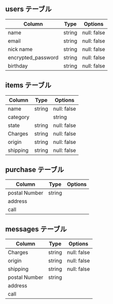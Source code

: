 ## users テーブル

| Column             | Type   | Options     |
| ------------------ | ------ | ----------- |
| name               | string | null: false |
| email              | string | null: false |
| nick name          | string | null: false |
| encrypted_password | string | null: false |
| birthday           | string | null: false |

## items テーブル

| Column  | Type   | Options     |
| ------  | ------ | ----------- |
| name    | string | null: false |
| category|   | string | null: false |
| state   | string | null: false |
| Charges   | string | null: false |
| origin   | string | null: false |
| shipping   | string | null: false |

## purchase テーブル

| Column | Type       | Options                        |
| ------ | ---------- | ------------------------------ |
|postal Number       | string |             |
|address             
|call

## messages テーブル

| Column  | Type       | Options                        |
| ------- | ---------- | ------------------------------ |
| Charges   | string | null: false |
| origin   | string | null: false |
| shipping   | string | null: false |
|postal Number       | string |             |
|address             
|call